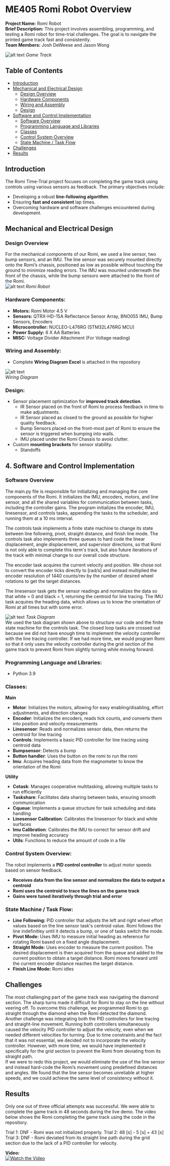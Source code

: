 # ME405 Romi Robot Overview

**Project Name:** Romi Robot  
**Brief Description:** This project involves assembling, programming, and testing a Romi robot for time-trial challenges. The goal is to navigate the printed game track fast and consistently.  
**Team Members:** Josh DeWeese and Jason Wong

![alt text](https://github.com/jwong32528/me405-romi-mecha21/blob/pictures/gametrack.png)
*Game Track*

## Table of Contents
- [Introduction](#introduction)
- [Mechanical and Electrical Design](#mechanical-and-electrical-design)
  - [Design Overview](#design-overview)
  - [Hardware Components](#hardware-components)
  - [Wiring and Assembly](#wiring-and-assembly)
  - [Design](#design)
- [Software and Control Implementation](#software-and-control-implementation)
  - [Software Overview](#software-overview)
  - [Programming Language and Libraries](#programming-language-and-libraries)
  - [Classes](#classes)
  - [Control System Overview](#control-system-overview)
  - [State Machine / Task Flow](#state-machine--task-flow)
- [Challenges](#challenges)
- [Results](#results)



## Introduction
The Romi Time-Trial project focuses on completing the game track using controls using various sensors as feedback. The primary objectives include:
- Developing a robust **line-following algorithm**.
- Ensuring **fast and consistent** lap times.
- Overcoming hardware and software challenges encountered during development.

## Mechanical and Electrical Design

### Design Overview
For the mechanical components of our Romi, we used a line sensor, two bump sensors, and an IMU. The line sensor was securely mounted directly onto the Romi’s chassis, positioned as low as possible without touching the ground to minimize reading errors. The IMU was mounted underneath the front of the chassis, while the bump sensors were attached to the front of the Romi.  
![alt text](https://github.com/jwong32528/me405-romi-mecha21/blob/pictures/romi.jpg)
*Romi Robot*

### **Hardware Components:**
- **Motors:** Romi Motor 4.5 V
- **Sensors:** QTRX-HD-15A Reflectance Sensor Array, BNO055 IMU, Bump Sensors, Encoders
- **Microcontroller:** NUCLEO-L476RG (STM32L476RG MCU)
- **Power Supply:** 6 X AA Batteries
- **MISC:** Voltage Divider Attachment (For Voltage reading)

### **Wiring and Assembly:**
- Complete **Wiring Diagram Excel** is attached in the repository

![alt text](https://github.com/jwong32528/me405-romi-mecha21/blob/pictures/wiring_diagram.png)  
*Wiring Diagram*

### **Design:**
- Sensor placement optimization for **improved track detection**.
  - IR Sensor placed on the front of Romi to process feedback in time to make adjustments.
  - IR Sensor placed as closed to the ground as possible for higher quality feedback.
  - Bump Sensors placed on the front-most part of Romi to ensure the sensor is triggered when bumping into walls.
  - IMU placed under the Romi Chassis to avoid clutter.
- Custom **mounting brackets** for sensor stability.
  - Standoffs


## 4. Software and Control Implementation

### Software Overview

The main.py file is responsible for initializing and managing the core components of the Romi. It initializes the IMU, encoders, motors, and line sensor, and all the shared variables for communication between tasks, including the controller gains. The program initializes the encoder, IMU, linesensor, and controls tasks, appending the tasks to the scheduler, and running them at a 10 ms interval. 

The controls task implements a finite state machine to change its state between line following, pivot, straight distance, and finish line mode. The controls task also implements three queues to hard code the linear displacement, angle displacement, and supervisor directions, so that Romi is not only able to complete this term's track, but also future iterations of the track with minimal change to our overall code structure.
 
The encoder task acquires the current velocity and position. We chose not to convert the encoder ticks directly to [rad/s] and instead multiplied the encoder resolution of 1440 counts/rev by the number of desired wheel rotations to get the target distances. 

The linesensor task gets the sensor readings and normalizes the data so that white = 0 and black = 1, returning the centroid for line tracing. 
The IMU task acquires the heading data, which allows us to know the orientation of Romi at all times but with some error.  

![alt text](https://github.com/jwong32528/me405-romi-mecha21/blob/pictures/task_diagram.jpg)
*Task Diagram*  
We used the task diagram shown above to structure our code and the finite state machine for the controls task. The closed loop tasks are crossed out because we did not have enough time to implement the velocity controller with the line tracing controller. If we had more time, we would program Romi so that it only uses the velocity controller during the grid section of the game track to prevent Romi from slightly turning while moving forward.

### **Programming Language and Libraries:**
- Python 3.9

### **Classes:**
**Main**
- **Motor**: Initializes the motors, allowing for easy enabling/disabling, effort adjustments, and direction changes
- **Encoder**: Initializes the encoders, reads tick counts, and converts them into position and velocity measurements
- **Linesensor**: Reads and normalizes sensor data, then returns the centroid for line tracing
- **Controls**: Implements a basic PID controller for line tracing using centroid data
- **Bumpsensor**: Detects a bump
- **Button handler**: Uses the button on the romi to run the romi
- **Imu**: Acquires heading data from the magnometer to know the orientation of the Romi

**Utility**
- **Cotask**: Manages cooperative multitasking, allowing multiple tasks to run efficiently
- **Taskshare**: Facilitates data sharing between tasks, ensuring smooth communication
- **Cqueue**: Implements a queue structure for task scheduling and data handling
- **Linesensor Calibration**: Calibrates the linesensor for black and white surfaces
- **Imu Calibration**: Calibrates the IMU to correct for sensor drift and improve heading accuracy
- **Utils**: Functions to reduce the amount of code in a file

### **Control System Overview:**
The robot implements a **PID control controller** to adjust motor speeds based on sensor feedback. 
- **Receives data from the line sensor and normalizes the data to output a centroid**
- **Romi uses the centroid to trace the lines on the game track**
- **Gains were tuned iteratively through trial and error**


### **State Machine / Task Flow:**
- **Line Following:** PID controller that adjusts the left and right wheel effort values based on the line sensor task's centroid value. Romi follows the line indefinitley until it detects a bump, or one of tasks switch the mode.
- **Pivot Mode:** Uses IMU to measure initial heading as reference for rotating Romi based on a fixed angle displacement. 
- **Straight Mode:** Uses encoder to measure the current position. The desired displacement is then acquired from the queue and added to the current position to obtain a target distance. Romi moves forward until the current encoder distance reaches the target distance.
- **Finish Line Mode:** Romi idles



## Challenges
The most challenging part of the game track was navigating the diamond section. The sharp turns made it difficult for Romi to stay on the line without veering off. To overcome this challenge, we programmed Romi to go straight through the diamond when the Romi detected the diamond.   
Another challenge was integrating both the PID controllers for line tracing and straight-line movement. Running both controllers simultaneously caused the velocity PID controller to adjust the velocity, even when we needed different velocities for turning. Due to time constraints and the fact that it was not essential, we decided not to incorporate the velocity controller. However, with more time, we would have implemented it specifically for the grid section to prevent the Romi from deviating from its straight path.  
If we were to redo this project, we would eliminate the use of the line sensor and instead hard-code the Romi’s movement using predefined distances and angles. We found that the line sensor becomes unreliable at higher speeds, and we could achieve the same level of consistency without it.

## Results
Only one out of three official attempts was successful.
We were able to complete the game track in 48 seconds during the live demo. The video below shows the Romi completing the game track using the code in the repository.

Trial 1: DNF - Romi was not initialized properly.
Trial 2: 48 [s] - 5 [s] = 43 [s]
Trial 3: DNF - Romi deviated from its straight line path during the grid section due to the lack of a PID controller for velocity.

**Video:**  
[![Watch the Video](https://img.youtube.com/vi/Uyyd9d3AcY4/0.jpg)](https://youtu.be/Uyyd9d3AcY4)














